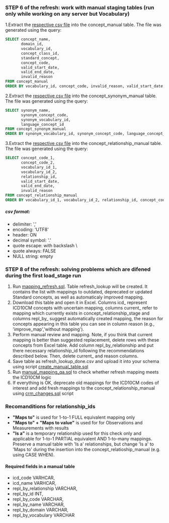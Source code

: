 ### STEP 6 of the refresh: work with manual staging tables (run only while working on any server but Vocabulary)
1.Extract the [respective csv file](https://drive.google.com/file/d/1iCmdHud7Y296SpeOan0vNNJEsg4qBsin/view?usp=sharing) into the concept_manual table. The file was generated using the query:
```sql
SELECT concept_name,
       domain_id,
       vocabulary_id,
       concept_class_id,
       standard_concept,
       concept_code,
       valid_start_date,
       valid_end_date,
       invalid_reason
FROM concept_manual
ORDER BY vocabulary_id, concept_code, invalid_reason, valid_start_date, valid_end_date, concept_name;
```
2.Extract the [respective csv file](https://drive.google.com/file/d/1C9qVJwR369y9Jk02iS-qK45Gn5iGGRJr/view?usp=sharing) into the concept_synonym_manual table. The file was generated using the query:
```sql
SELECT synonym_name,
       synonym_concept_code,
       synonym_vocabulary_id,
       language_concept_id
FROM concept_synonym_manual
ORDER BY synonym_vocabulary_id, synonym_concept_code, language_concept_id, synonym_name;`
```
3.Extract the [respective csv file](https://drive.google.com/file/d/1uUrkcknqIogs4Os0Hqu51WjSPo0C5mvH/view?usp=sharing) into the concept_relationship_manual table. The file was generated using the query:
```sql
SELECT concept_code_1,
       concept_code_2,
       vocabulary_id_1,
       vocabulary_id_2,
       relationship_id,
       valid_start_date,
       valid_end_date,
       invalid_reason
FROM concept_relationship_manual
ORDER BY vocabulary_id_1, vocabulary_id_2, relationship_id, concept_code_1, concept_code_2, invalid_reason, valid_start_date, valid_end_date;
```
##### csv format:
- delimiter: ','
- encoding: 'UTF8'
- header: ON
- decimal symbol: '.'
- quote escape: with backslash \
- quote always: FALSE
- NULL string: empty

### STEP 8 of the refresh: solving problems which are difened during the first load_stage run
1. Run [mapping_refresh.sql](https://github.com/OHDSI/Vocabulary-v5.0/blob/icd10cm-documentation/ICD10CM/manual_work/mapping_refresh.sql). Table refresh_lookup will be created. It contains the list with mappings to outdated, deprecated or updated Standard concepts, as well as automaticaly improved mapping. 
2. Download this table and open it in Excel. Columns icd_ represent ICD10CM concepts with uncertain mapping, columns current_ refer to mapping which currently exists in concept_relationship_stage and columns repl_by_ suggest automatically created mapping, the reason for concepts appearing in this table you can see in column reason (e.g., 'improve_map','without mapping').
3. Perform manual review and mapping. Note, if you think that current mapping is better than suggested replacement, delete rows with these concepts from Excel table. Add column repl_by_relationship and put there necessary relationship_id following the recommendations described below. Then, delete current_ and reason columns.
4. Save table as refresh_lookup_done.csv and upload it into your schema using script [create_manual_table.sql](https://github.com/OHDSI/Vocabulary-v5.0/blob/icd10cm-documentation/ICD10CM/manual_work/create_manual_table.sql)
5. Run [manual_mapping_qa.sql](https://github.com/OHDSI/Vocabulary-v5.0/blob/icd10cm-documentation/ICD10CM/manual_work/manual_mapping_qa.sql) to check whether refresh mapping meets the ICD10CM logic
6. If everything is OK, deprecate old mappings for the ICD10CM codes of interest and add fresh mappings to the concept_relationship_manual using [crm_changes.sql](https://github.com/OHDSI/Vocabulary-v5.0/blob/icd10cm-documentation/ICD10CM/manual_work/crm_changes.sql) script

### Recomanditions for relationship_ids
  * **"Maps to"** is used for 1-to-1 FULL equivalent mapping only
  * **"Maps to" + "Maps to value"** is used for for Observations and Measurements with results
  * **"Is a"** is a temporary relationship used for this check only and applicable for 1-to-1 PARTIAL equivalent AND 1-to-many mappings.
Preserve a manual table with 'Is a' relationships, but change 'Is a' to 'Maps to' during the insertion into the concept_relatioship_manual (e.g. using CASE WHEN).

#### Required fields in a manual table 
- icd_code VARHCAR, 
- icd_name VARHCAR, 
- repl_by_relationship VARCHAR, 
- repl_by_id INT, 
- repl_by_code VARCHAR, 
- repl_by_name VARCHAR,
- repl_by_domain VARCHAR,
- repl_by_vocabulary VARCHAR
